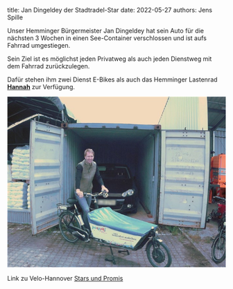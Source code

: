 title: Jan Dingeldey der Stadtradel-Star
date: 2022-05-27
authors: Jens Spille

Unser Hemminger Bürgermeister Jan Dingeldey hat sein Auto für die nächsten 3 Wochen in einen See-Container verschlossen und ist aufs Fahrrad umgestiegen.

Sein Ziel ist es möglichst jeden Privatweg als auch jeden Dienstweg mit dem Fahrrad zurückzulegen. 

Dafür stehen ihm zwei Dienst E-Bikes als auch das Hemminger Lastenrad [**Hannah**](https://www.hannah-lastenrad.de/) zur Verfügung.

![AutoImContainer](images/JanStadtradelstar2022.jpg "Jan Dingeldey (c)ADFC")

Link zu Velo-Hannover [Stars und Promis](https://www.velohannover.de/stadtradeln/stars-und-promis/)